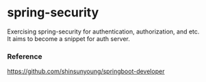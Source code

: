# spring-security
Exercising spring-security for authentication, authorization, and etc.  
It aims to become a snippet for auth server.

### Reference
https://github.com/shinsunyoung/springboot-developer
